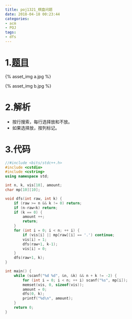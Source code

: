 ```yaml
---
title: poj1321_棋盘问题
date: 2018-04-18 00:23:44
categories:
- acm
- POJ
tags:
- dfs
---
```


# 1.[题目](http://poj.org/problem?id=1321)

{% asset_img a.jpg %}

{% asset_img b.jpg %}

# 2.解析

* 按行搜索，每行选择放和不放。
* 如果选择放，按列标记。

# 3.代码

```c++
//#include <bits/stdc++.h>
#include <cstdio>
#include <cstring>
using namespace std;

int n, k, vis[10], amount; 
char mp[10][10];

void dfs(int raw, int k) {
    if (raw >= n && k != 0) return;
    if (n-raw<k) return;
    if (k == 0) {
        amount ++;
        return;
    }
    for (int i = 0; i < n; ++ i) {
        if (vis[i] || mp[raw][i] == '.') continue;
        vis[i] = 1;
        dfs(raw+1, k-1);
        vis[i] = 0;
    }
    dfs(raw+1, k);
}

int main() {
    while (scanf("%d %d", &n, &k) && n + k != -2) {
        for (int i = 0; i < n; ++ i) scanf("%s", mp[i]);
        memset(vis, 0, sizeof(vis));
        amount = 0;
        dfs(0, k);
        printf("%d\n", amount);
    }
    return 0;
}

```

